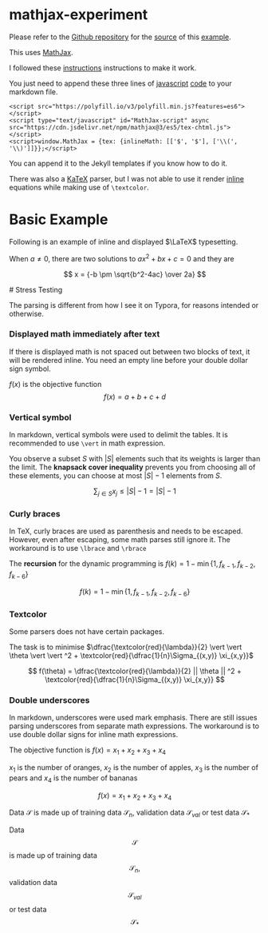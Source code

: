 # mathjax-experiment

Please refer to the [Github repository](https://github.com/tonghuikang/mathjax-experiment) for the [source](https://raw.githubusercontent.com/tonghuikang/mathjax-experiment/master/README.md) of this [example](https://tonghuikang.github.io/mathjax-experiment/).

This uses [MathJax](https://github.com/mathjax/MathJax).

I followed these [instructions](http://csega.github.io/mypost/2017/03/28/how-to-set-up-mathjax-on-jekyll-and-github-properly.html) instructions to make it work.

You just need to append these three lines of [javascript](https://docs.mathjax.org/en/latest/web/start.html) [code](https://docs.mathjax.org/en/latest/input/tex/delimiters.html) to your markdown file.

```
<script src="https://polyfill.io/v3/polyfill.min.js?features=es6"></script>
<script type="text/javascript" id="MathJax-script" async src="https://cdn.jsdelivr.net/npm/mathjax@3/es5/tex-chtml.js"></script>
<script>window.MathJax = {tex: {inlineMath: [['$', '$'], ['\\(', '\\)']]}};</script>
```

You can append it to the Jekyll templates if you know how to do it.

There was also a [KaTeX](https://katex.org/) parser, but I was not able to use it render [inline](https://tonghuikang.github.io/mathjax-experiment/) equations while making use of `\textcolor`.



# Basic Example

Following is an example of inline and displayed $\LaTeX$ typesetting.

When $a \neq 0$, there are two solutions to $ax^2 + bx + c = 0$ and they are

$$
x = {-b \pm \sqrt{b^2-4ac} \over 2a}
$$


<div style="page-break-after: always;"></div>
# Stress Testing

The parsing is different from how I see it on Typora, for reasons intended or otherwise.


### Displayed math immediately after text

If there is displayed math is not spaced out between two blocks of text, it will be rendered inline. You need an empty line before your double dollar sign symbol.

$f(x)$ is the objective function
$$
f(x) = a + b + c + d
$$

### Vertical symbol

In markdown, vertical symbols were used to delimit the tables. It is recommended to use `\vert` in math expression.

You observe a subset $S$ with $|S|$ elements such that its weights is larger than the limit. The **knapsack cover inequality** prevents you from choosing all of these elements, you can choose at most $|S| - 1$ elements from $S$.

$$
\sum_{j \in S} x_j \leq |S| - 1 = |S| - 1
$$


### Curly braces

In TeX, curly braces are used as parenthesis and needs to be escaped. However, even after escaping, some math parses still ignore it. The workaround is to use `\lbrace` and `\rbrace`

The **recursion** for the dynamic programming is $f(k) = 1-\min\{ 1, f_{k-1}, f_{k-2}, f_{k-6} \}$

$$
f(k) = 1-\min\{ 1, f_{k-1}, f_{k-2}, f_{k-6} \}
$$


### Textcolor

Some parsers does not have certain packages.

The task is to minimise $\dfrac{\textcolor{red}{\lambda}}{2}  \vert \vert \theta \vert \vert ^2 + \textcolor{red}{\dfrac{1}{n}\Sigma_{(x,y)} \xi_{x,y}}$

$$
f(\theta) = \dfrac{\textcolor{red}{\lambda}}{2}  || \theta || ^2 + \textcolor{red}{\dfrac{1}{n}\Sigma_{(x,y)} \xi_{x,y}}
$$


### Double underscores

In markdown, underscores were used mark emphasis. There are still issues parsing underscores from separate math expressions. The workaround is to use double dollar signs for inline math expressions.

The objective function is $f(x) = x_1 + x_2 + x_3 + x_4$

$x_1$ is the number of oranges, $x_2$ is the number of apples, $x_3$ is the number of pears and $x_4$ is the number of bananas

$$
f(x) = x_1 + x_2 + x_3 + x_4
$$

Data $\mathcal{S}$ is made up of training data $\mathcal{S}_n,$ validation data $\mathcal{S}_{val}$ or test data $\mathcal{S}_*$

Data $$\mathcal{S}$$ is made up of training data $$\mathcal{S}_n,$$ validation data $$\mathcal{S}_{val}$$ or test data $$\mathcal{S}_*$$


<script src="https://polyfill.io/v3/polyfill.min.js?features=es6"></script>
<script type="text/javascript" id="MathJax-script" async src="https://cdn.jsdelivr.net/npm/mathjax@3/es5/tex-chtml.js"></script>
<script>window.MathJax = {tex: {inlineMath: [['$', '$'], ['\\(', '\\)']]}};</script>